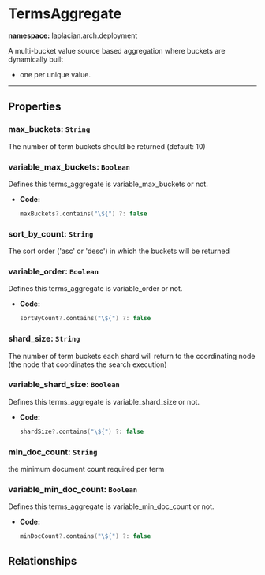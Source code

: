 # **TermsAggregate**
**namespace:** laplacian.arch.deployment

A multi-bucket value source based aggregation where buckets are dynamically built
- one per unique value.




---

## Properties

### max_buckets: `String`
The number of term buckets should be returned (default: 10)


### variable_max_buckets: `Boolean`
Defines this terms_aggregate is variable_max_buckets or not.
- **Code:**
  ```kotlin
  maxBuckets?.contains("\${") ?: false
  ```

### sort_by_count: `String`
The sort order ('asc' or 'desc') in which the buckets will be returned


### variable_order: `Boolean`
Defines this terms_aggregate is variable_order or not.
- **Code:**
  ```kotlin
  sortByCount?.contains("\${") ?: false
  ```

### shard_size: `String`
The number of term buckets each shard will return to the coordinating node
(the node that coordinates the search execution)


### variable_shard_size: `Boolean`
Defines this terms_aggregate is variable_shard_size or not.
- **Code:**
  ```kotlin
  shardSize?.contains("\${") ?: false
  ```

### min_doc_count: `String`
the minimum document count required per term


### variable_min_doc_count: `Boolean`
Defines this terms_aggregate is variable_min_doc_count or not.
- **Code:**
  ```kotlin
  minDocCount?.contains("\${") ?: false
  ```

## Relationships